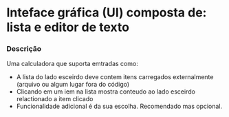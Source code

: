 # Inteface gráfica (UI) composta de: lista e editor de texto

### Descrição

Uma calculadora que suporta emtradas como:

* A lista do lado esceirdo deve contem itens carregados externalmente (arquivo ou algum lugar fora do código)
* Clicando em um iem na lista mostra conteudo ao lado esceirdo relactionado a item clicado
* Funcionalidade adicional é da sua escolha. Recomendado mas opcional.
